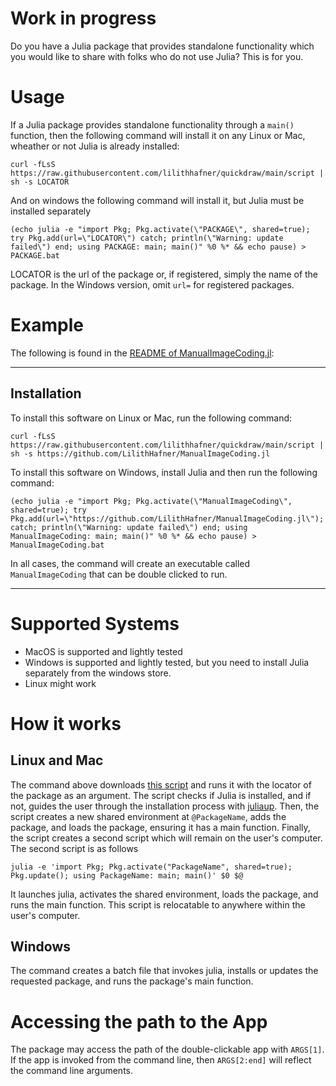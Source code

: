 # Work in progress

Do you have a Julia package that provides standalone functionality which you would like to
share with folks who do not use Julia? This is for you.

# Usage

If a Julia package provides standalone functionality through a `main()` function, then
the following command will install it on any Linux or Mac, wheather or not Julia is already installed:
```
curl -fLsS https://raw.githubusercontent.com/lilithhafner/quickdraw/main/script | sh -s LOCATOR
```
And on windows the following command will install it, but Julia must be installed separately
```
(echo julia -e "import Pkg; Pkg.activate(\"PACKAGE\", shared=true); try Pkg.add(url=\"LOCATOR\") catch; println(\"Warning: update failed\") end; using PACKAGE: main; main()" %0 %* && echo pause) > PACKAGE.bat
```

LOCATOR is the url of the package or, if registered, simply the name of the package.
In the Windows version, omit `url=` for registered packages.

# Example

The following is found in the [README of ManualImageCoding.jl](https://github.com/LilithHafner/ManualImageCoding.jl):

---

## Installation

To install this software on Linux or Mac, run the following command:

```
curl -fLsS https://raw.githubusercontent.com/lilithhafner/quickdraw/main/script | sh -s https://github.com/LilithHafner/ManualImageCoding.jl
```

To install this software on Windows, install Julia and then run the following command:
```
(echo julia -e "import Pkg; Pkg.activate(\"ManualImageCoding\", shared=true); try Pkg.add(url=\"https://github.com/LilithHafner/ManualImageCoding.jl\"); catch; println(\"Warning: update failed\") end; using ManualImageCoding: main; main()" %0 %* && echo pause) > ManualImageCoding.bat
```

In all cases, the command will create an executable called `ManualImageCoding` that can be double clicked to run.

---

# Supported Systems

- MacOS is supported and lightly tested
- Windows is supported and lightly tested, but you need to install Julia separately from the windows store.
- Linux might work

# How it works

## Linux and Mac

The command above downloads [this script](script) and runs it with the locator of the
package as an argument. The script checks if Julia is installed, and if not, guides the user
through the installation process with [juliaup](https://github.com/JuliaLang/juliaup).
Then, the script creates a new shared environment at `@PackageName`, adds the package, and
loads the package, ensuring it has a main function. Finally, the script creates a second
script which will remain on the user's computer. The second script is as follows
```
julia -e 'import Pkg; Pkg.activate("PackageName", shared=true); Pkg.update(); using PackageName: main; main()' $0 $@
```
It launches julia, activates the shared environment, loads the package, and runs the main
function. This script is relocatable to anywhere within the user's computer.

## Windows

The command creates a batch file that invokes julia, installs or updates the requested package, and runs the package's main function.

# Accessing the path to the App

The package may access the path of the double-clickable app with `ARGS[1]`. If the app is
invoked from the command line, then `ARGS[2:end]` will reflect the command line arguments.
